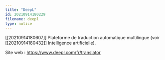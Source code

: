 ```yaml
---
title: "DeepL"
id: 20210914180229
filename: deepl
type: notice
---
```


[[20210914180607]] Plateforme de traduction automatique multilingue (voir [[20210914180432]] Intelligence artificielle).

Site web : <https://www.deepl.com/fr/translator>

